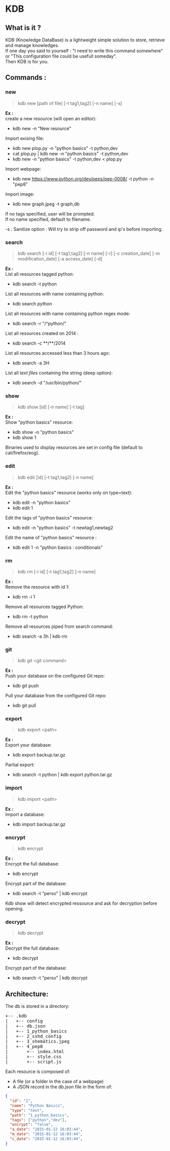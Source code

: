 **KDB**
===================

What is it ?
--------------
KDB (Knowledge DataBase) is a lightweight simple solution to store, retrieve and manage knowledges.   
If one day you said to yourself : "I need to write this command somewhere" or "This configuration file could be usefull someday".  
Then KDB is for you. 

Commands :
--------------

### new
>kdb new [path of file] [-t tag1,tag2] [-n name] [-s]

**Ex :**  
create a new resource (will open an editor):
 - kdb new -n "New resource"

Import exising file:
 - kdb new plop.py -n "python basics" -t python,dev
 - cat plop.py | kdb new -n "python basics" -t python,dev
 - kdb new -n "python basics" -t python,dev < plop.py

Import webpage:
 - kdb new https://www.python.org/dev/peps/pep-0008/ -t python -n "pep8"

Import image:
 - kdb new graph.jpeg -t graph,db

If no tags specified, user will be prompted.  
If no name specified, default to filename.  

-s : Sanitize option : Will try to strip off password and ip's before importing.  

### search
>kdb search [-i id] [-t tag1,tag2] [-n name] [-r] [-c creation_date] [-m modification_date] [-a access_date] [-d]

**Ex :**  
List all resources tagged python:
 - kdb search -t python

List all resources with name containing python:
 - kdb search python

List all resources with name containing python regex mode:
 - kdb search -r "/^python/"

List all resources created on 2014 :
 - kdb search -c \*\*/\*\*/2014

List all resources accessed less than 3 hours ago:
 - kdb search -a 3H  
 
List all *text files* containing the string (deep option):
 - kdb search -d "/usr/bin/python/"



### show
>kdb show [id] [-n name] [-t tag]

**Ex :**  
Show "python basics" resource:
 - kdb show -n "python basics"
 - kdb show 1  

Binaries used to display resources are set in config file (default to cat/firefox/eog).  

### edit
>kdb edit [id] [-t tag1,tag2] [-n name]

**Ex :**  
Edit the "python basics" resource (works only on type=text):
 - kdb edit -n "python basics"
 - kdb edit 1

Edit the tags of "python basics" resource:
 - kdb edit -n "python basics" -t newtag1,newtag2

Edit the name of "python basics" resource :
 - kdb edit 1 -n "python basics : conditionals"  

### rm 
>kdb rm [-i id] [-t tag1,tag2] [-n name]

**Ex :**  
Remove the resource with id 1:
 - kdb rm -i 1

Remove all resources tagged Python:
 - kdb rm -t python

Remove all resources piped from search command:
 - kdb search -a 3h | kdb rm  

### git 
>kdb git \<git command\>

**Ex :**  
Push your database on the configured Git repo:
 - kdb git push  
  
Pull your database from the configured Git repo:
 - kdb git pull   

### export
>kdb export \<path\>

**Ex :**  
Export your database:
 - kdb export backup.tar.gz

Partial export:
 - kdb search -t python | kdb export python.tar.gz   

### import
>kdb import \<path\>

**Ex :**   
Import a database:
 - kdb import backup.tar.gz  

### encrypt
>kdb encrypt 

**Ex :**   
Encrypt the full database:
 - kdb encrypt

Encrypt part of the database:
 - kdb search -t "perso" | kdb encrypt  

Kdb show will detect encrypted ressource and ask for decryption before opening.

### decrypt
>kdb decrypt 

**Ex :**   
Decrypt the full database:
 - kdb decrypt

Encrypt part of the database:
 - kdb search -t "perso" | kdb decrypt





Architecture:
--------------

The db is stored in a directory:
<pre>
+-- .kdb
|   +-- config
|   +-- db.json 
|   +-- 1_python_basics
|   +-- 2_sshd_config
|   +-- 3_shematics.jpeg
|   +-- 4_pep8
|       +-- index.html 
|       +-- style.css 
|       +-- script.js 
</pre>

Each resource is composed of:
 - A file (or a folder in the case of a webpage)
 - A JSON record in the db.json file in the form of:

```JSON
{
  "id": "1",
  "name": "Python Basics",
  "type": "text",
  "path": "1_python_basics",
  "tags": ["python","dev"],
  "encrypt": "false",
  "a_date": "2015-01-12 16:03:44",
  "m_date": "2015-01-12 16:03:44",
  "c_date": "2015-01-12 16:03:44",
}
```
